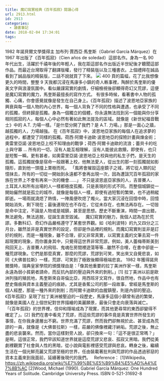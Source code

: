 ```yaml
---
title: 魔幻寫實經典《百年孤寂》閱讀心得
url: 2913.html
id: 2913
categories:
  - 讀書筆記
date: 2018-02-04 17:34:01
tags:
---
```


1982 年諾貝爾文學獎得主 加布列·賈西亞·馬奎斯（Gabriel García Márquez）在 1967 年出版了《百年孤寂》（Cien años de soledad）這部名作。身為一名 90 年代出生，活躍於千禧年後的年輕人，我在距這部名作出版近半世紀後才聽聞這部作品。而最近台灣取得了翻譯版權，發行了精裝版以及三種書衣。上個禮拜在誠品看到了誠品版的精裝版，二話不說就買了下來。 ![](./images/2018/02/002.jpg) 400 頁的篇幅，花了比我想像更久的時間，整整 9 天我都沉浸在馬康多小鎮的奇人軼事裡，陶醉於馬奎斯的優美文字與浪漫氛圍中。看似嚴謹寫實的劇情，仔細檢視後卻顯得奇幻又荒謬，這便是魔幻寫實的魔力，馬奎斯最擅長的寫作方式。 有很多時候，看著書中人物的孤獨、心痛，你會感覺就像是發生在自己身上。《百年孤寂》描述了波恩地亞家族的興衰與每一個人物的內心世界，每一個人背負了不同的性格與遭遇，也承受了不同的孤獨，但終歸是孤獨。身為一個獨立的個體，你永遠無法找到另一個能與你分享相同孤寂的人，每個人心中必然有著如此無法提及的區域。就像是《新世紀福音戰士》中的 A.T. 力場一樣。「是什麼分開了我們？是 A.T. 力場。」那是一面心之牆，越孤獨的人，力場越強。 在《百年孤寂》中，波恩地亞家族的每個人在追求夢的過程中，都遭受了同樣的孤獨。荷西·阿爾卡迪歐·波恩地亞的探險計畫與煉金術；奧雷里亞諾·波恩地亞上校不知理由的戰爭；荷西·阿爾卡迪歐的流浪；蕾貝卡的吃土與守寡 ... 所有的一切，沒有人能互相理解，沒有人能彼此救贖，即使有，也只是短暫一瞬。更有甚者，如奧雷里亞諾·波恩地亞上校與他的私生子們，是天生的孤獨。這孤獨就像是宿命一般跟著上校，他無法愛人，從出生的那一刻孤獨就如影隨形，直到他一頭撞上栗樹而死。 「風將會摧毀這座鏡子之城，將它從人類的記憶抹去，所有的一切從一開始到永遠都不會再出現一次，因為遭詛咒百年孤寂的家族在世界上不會有再來一次的機會……」 不只是波恩底亞家族的人，吉普賽人、土耳其人和所有出場的人一樣都極度孤獨，只是表現的形式不同。而整個城鎮從一開始儼然就是孤立的城市，就像是每個人一樣，即使有過短暫的繁榮，也不過稍縱即逝。一場雨就澆熄了熱情，一陣風便吹熄了燭火。當大家沉浸在回憶中時，回憶開始消失，剩下現在；最後連現在也不存在，它從未存在，也無法再存在。一切皆是命中注定，不論是人物或是城鎮，甚至是思想。歷史不斷重演，時間一直出錯，無法避免，無法逃脫，從誕生直至毀滅。   魔幻寫實的魅力，我個人認為在於荒謬。多數科幻、奇幻作品嚴格遵守了某套世界觀。如《哈利波特》的九又四分之三月台，雖然並非是真實世界的設定，但卻是作品裡的規則。而魔幻寫實則並非是訂好的規則，而是一種現象，雖不合理，卻又非常真實，以寫實主義的文筆去寫一件超現實的現象，而你置身其中，只覺得這世界非常荒謬。例如，美人蕾梅蒂斯美到飛回天上、吉普賽人的飛毯、鬼魂在房間裡遊蕩等等...雖然不合哩，在書中卻是一種荒謬現象。它們是那麼真實，那麼的荒謬，荒謬到可笑，笑出來又自覺悲哀，如同《大佛普拉斯》一樣，荒謬、可笑到了極致後顯得極端悲哀。 1982 年獲得諾貝爾獎時，瑞典皇家學院的頒獎理由是：「像其他重要的拉丁美洲作家一樣，馬奎斯永遠為弱小貧窮者請命，而反抗內部的壓迫與外來的剝削。」\[1\] 拉丁美洲以前是歐洲列強的殖民地，馬奎斯來自哥倫比亞，用西班牙文寫作，很自然地，作品中也有歷史傷痕與資本主義壓迫的痕跡。尤其是香蕉公司的那一段故事，曾經是馬奎斯的個人經歷，那是一種外來的剝削；而阿爾卡迪歐的血腥鎮壓，則是內部的壓迫。《百年孤寂》呈現了拉丁美洲被壓迫的一段歷史，馬康多這個小鎮曾有過的繁榮，就像是美國人在上個世紀對世界描繪的美麗願景，最後只會走向衰落與滅亡。 「《百年孤寂》的世界裡，信仰和隱喻成為了現實，而其他更尋常的東西卻變得不確定了」。\[2\] 我們在書中看見了荒謬，而這些荒謬的事件竟是真實世界所發生的事情，在你我身邊層出不窮。世界充滿了荒謬，然而我們卻無視於此、甚至成為荒謬的一員，就像是《大佛普拉斯》一樣，莊嚴的佛像裡藏汙納垢。荒謬之後，無止盡的悲哀襲來。然而，當你這樣對旁人說，卻只換來一句：「這不是很正常嗎？」 是啊，這很正常，我們早該知道世界就是這麼荒謬又悲哀、孤寂又黑暗。我們從美劇裡觀賞了社會與人性的黑暗，從小說與電影裡感受荒謬與悲哀。轉身之後，繼續生活在一個光鮮亮麗又荒謬至極的世界，任由裝載著批判與荒謬的作品透過邪惡的資本主義來到我面前，延續著後現代的我們。   Reference： \[1\]Wikipedia, https://zh.wikipedia.org/wiki/%E7%99%BE%E5%B9%B4%E5%AD%A4%E7%8B%AC \[2\]Wood, Michael (1990). Gabriel García Márquez: One Hundred Years of Solitude. Cambridge University Press. ISBN 0-521-31692-8